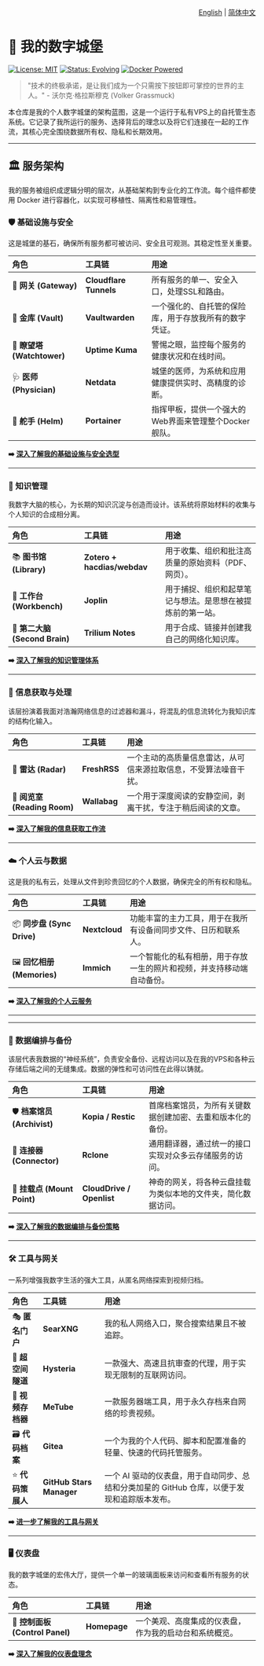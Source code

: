 <p align="right">
  <a href="./README.md">English</a> | <a href="./README_zh-CN.md">简体中文</a>
</p>

# 🏰 我的数字城堡

[![License: MIT](https://img.shields.io/badge/License-MIT-blue.svg)](https://opensource.org/licenses/MIT)
[![Status: Evolving](https://img.shields.io/badge/Status-Evolving-brightgreen)](https://github.com/your-username/my-citadel)
[![Docker Powered](https://img.shields.io/badge/Powered%20By-Docker-blue?logo=docker)](https://www.docker.com/)

> "技术的终极承诺，是让我们成为一个只需按下按钮即可掌控的世界的主人。" - 沃尔克·格拉斯穆克 (Volker Grassmuck)

本仓库是我的个人数字城堡的架构蓝图，这是一个运行于私有VPS上的自托管生态系统。它记录了我所运行的服务、选择背后的理念以及将它们连接在一起的工作流，其核心完全围绕数据所有权、隐私和长期效用。

---

## 🏛️ 服务架构

我的服务被组织成逻辑分明的层次，从基础架构到专业化的工作流。每个组件都使用 Docker 进行容器化，以实现可移植性、隔离性和易管理性。

### 🛡️ 基础设施与安全

这是城堡的基石，确保所有服务都可被访问、安全且可观测。其稳定性至关重要。

| 角色 | 工具链 | 用途 |
| :--- | :--- | :--- |
| 🚪 **网关 (Gateway)** | **Cloudflare Tunnels** | 所有服务的单一、安全入口，处理SSL和路由。 |
| 🔑 **金库 (Vault)** | **Vaultwarden** | 一个强化的、自托管的保险库，用于存放我所有的数字凭证。 |
| 🔭 **瞭望塔 (Watchtower)** | **Uptime Kuma** | 警惕之眼，监控每个服务的健康状况和在线时间。 |
| 🩺 **医师 (Physician)** | **Netdata** | 城堡的医师，为系统和应用健康提供实时、高精度的诊断。 |
| 🚢 **舵手 (Helm)** | **Portainer** | 指挥甲板，提供一个强大的Web界面来管理整个Docker舰队。 |

**➡️ [深入了解我的基础设施与安全选型](./docs/infrastructure-and-security_zh-CN.md)**

---

### 🧠 知识管理

我数字大脑的核心，为长期的知识沉淀与创造而设计。该系统将原始材料的收集与个人知识的合成相分离。

| 角色 | 工具链 | 用途 |
| :--- | :--- | :--- |
| 📚 **图书馆 (Library)** | **Zotero + hacdias/webdav** | 用于收集、组织和批注高质量的原始资料（PDF、网页）。 |
| 📝 **工作台 (Workbench)** | **Joplin** | 用于捕捉、组织和起草笔记与想法。是思想在被提炼前的第一站。 |
| 🧠 **第二大脑 (Second Brain)** | **Trilium Notes** | 用于合成、链接并创建我自己的网络化知识库。 |

**➡️ [深入了解我的知识管理体系](./docs/knowledge-management_zh-CN.md)**

---

### 🌊 信息获取与处理

该层扮演着我面对浩瀚网络信息的过滤器和漏斗，将混乱的信息流转化为我知识库的结构化输入。

| 角色 | 工具链 | 用途 |
| :--- | :--- | :--- |
| 📡 **雷达 (Radar)** | **FreshRSS** | 一个主动的高质量信息雷达，从可信来源拉取信息，不受算法噪音干扰。 |
| 🍵 **阅览室 (Reading Room)** | **Wallabag** | 一个用于深度阅读的安静空间，剥离干扰，专注于稍后阅读的文章。 |

**➡️ [深入了解我的信息获取工作流](./docs/information-intake_zh-CN.md)**

---

### ☁️ 个人云与数据

这是我的私有云，处理从文件到珍贵回忆的个人数据，确保完全的所有权和隐私。

| 角色 | 工具链 | 用途 |
| :--- | :--- | :--- |
| 📦 **同步盘 (Sync Drive)** | **Nextcloud** | 功能丰富的主力工具，用于在我所有设备间同步文件、日历和联系人。 |
| 🖼️ **回忆相册 (Memories)** | **Immich** | 一个智能化的私有相册，用于存放一生的照片和视频，并支持移动端自动备份。 |

**➡️ [深入了解我的个人云服务](./docs/personal-cloud_zh-CN.md)**

---
---

### 💾 数据编排与备份

该层代表我数据的“神经系统”，负责安全备份、远程访问以及在我的VPS和各种云存储后端之间的无缝集成。数据的弹性和可访问性在此得以铸就。

| 角色 | 工具链 | 用途 |
| :--- | :--- | :--- |
| 🛡️ **档案馆员 (Archivist)** | **Kopia / Restic** | 首席档案馆员，为所有关键数据创建加密、去重和版本化的备份。 |
| 🔗 **连接器 (Connector)** | **Rclone** | 通用翻译器，通过统一的接口实现对众多云存储服务的访问。 |
| 🪩 **挂载点 (Mount Point)** | **CloudDrive / Openlist** | 神奇的网关，将各种云盘挂载为类似本地的文件夹，简化数据访问。 |

**➡️ [深入了解我的数据编排与备份策略](./docs/data-orchestration-and-backup_zh-CN.md)**

---

### 🛠️ 工具与网关

一系列增强我数字生活的强大工具，从匿名网络探索到视频归档。

| 角色 | 工具链 | 用途 |
| :--- | :--- | :--- |
| 🎭 **匿名门户** | **SearXNG** | 我的私人网络入口，聚合搜索结果且不被追踪。 |
| 🚀 **超空间隧道** | **Hysteria** | 一款强大、高速且抗审查的代理，用于实现无限制的互联网访问。 |
| 📼 **视频存档器** | **MeTube** | 一款服务器端工具，用于永久存档来自网络的珍贵视频。 |
| 🗃️ **代码档案** | **Gitea** | 一个为我的个人代码、脚本和配置准备的轻量、快速的代码托管服务。 |
| ⭐ **代码策展人** | **GitHub Stars Manager** | 一个 AI 驱动的仪表盘，用于自动同步、总结和分类加星的 GitHub 仓库，以便于发现和追踪版本发布。 |

**➡️ [进一步了解我的工具与网关](./docs/utilities-and-gateways_zh-CN.md)**

---

### 🖥️ 仪表盘

我的数字城堡的宏伟大厅，提供一个单一的玻璃面板来访问和查看所有服务的状态。

| 角色 | 工具链 | 用途 |
| :--- | :--- | :--- |
| 🧭 **控制面板 (Control Panel)** | **Homepage** | 一个美观、高度集成的仪表盘，作为我的启动台和系统概览。 |

**➡️ [深入了解我的仪表盘理念](./docs/dashboard_zh-CN.md)**